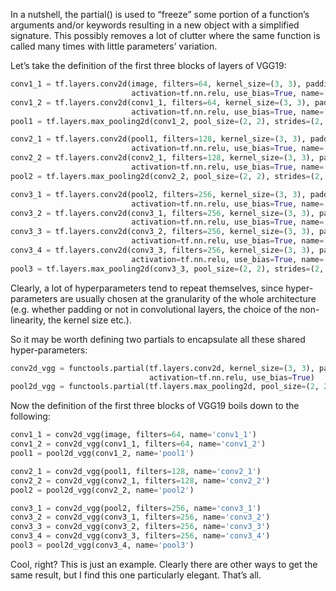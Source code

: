 In a nutshell, the partial() is used to “freeze” some portion of a function’s arguments and/or keywords resulting in a new object 
with a simplified signature. This possibly removes a lot of clutter where the same function is called many times with little parameters’ 
variation.

 Let’s take the definition of the first three blocks of layers of VGG19:

```python
conv1_1 = tf.layers.conv2d(image, filters=64, kernel_size=(3, 3), padding='same',
                           activation=tf.nn.relu, use_bias=True, name='conv1_1')
conv1_2 = tf.layers.conv2d(conv1_1, filters=64, kernel_size=(3, 3), padding='same',
                           activation=tf.nn.relu, use_bias=True, name='conv1_2')
pool1 = tf.layers.max_pooling2d(conv1_2, pool_size=(2, 2), strides=(2, 2), padding='same', name='pool1')

conv2_1 = tf.layers.conv2d(pool1, filters=128, kernel_size=(3, 3), padding='same',
                           activation=tf.nn.relu, use_bias=True, name='conv2_1')
conv2_2 = tf.layers.conv2d(conv2_1, filters=128, kernel_size=(3, 3), padding='same',
                           activation=tf.nn.relu, use_bias=True, name='conv2_2')
pool2 = tf.layers.max_pooling2d(conv2_2, pool_size=(2, 2), strides=(2, 2), padding='same', name='pool2')

conv3_1 = tf.layers.conv2d(pool2, filters=256, kernel_size=(3, 3), padding='same',
                           activation=tf.nn.relu, use_bias=True, name='conv3_1')
conv3_2 = tf.layers.conv2d(conv3_1, filters=256, kernel_size=(3, 3), padding='same',
                           activation=tf.nn.relu, use_bias=True, name='conv3_2')
conv3_3 = tf.layers.conv2d(conv3_2, filters=256, kernel_size=(3, 3), padding='same',
                           activation=tf.nn.relu, use_bias=True, name='conv3_3')
conv3_4 = tf.layers.conv2d(conv3_3, filters=256, kernel_size=(3, 3), padding='same',
                           activation=tf.nn.relu, use_bias=True, name='conv3_4')
pool3 = tf.layers.max_pooling2d(conv3_3, pool_size=(2, 2), strides=(2, 2), padding='same', name='pool3')
```

Clearly, a lot of hyperparameters tend to repeat themselves, since hyper-parameters are usually chosen at the granularity 
of the whole architecture (e.g. whether padding or not in convolutional layers, the choice of the non-linearity, the kernel size etc.).

So it may be worth defining two partials to encapsulate all these shared hyper-parameters:

```python
conv2d_vgg = functools.partial(tf.layers.conv2d, kernel_size=(3, 3), padding='same',
                               activation=tf.nn.relu, use_bias=True)
pool2d_vgg = functools.partial(tf.layers.max_pooling2d, pool_size=(2, 2), strides=(2, 2), padding='same')
```

Now the definition of the first three blocks of VGG19 boils down to the following:

```python
conv1_1 = conv2d_vgg(image, filters=64, name='conv1_1')
conv1_2 = conv2d_vgg(conv1_1, filters=64, name='conv1_2')
pool1 = pool2d_vgg(conv1_2, name='pool1')

conv2_1 = conv2d_vgg(pool1, filters=128, name='conv2_1')
conv2_2 = conv2d_vgg(conv2_1, filters=128, name='conv2_2')
pool2 = pool2d_vgg(conv2_2, name='pool2')

conv3_1 = conv2d_vgg(pool2, filters=256, name='conv3_1')
conv3_2 = conv2d_vgg(conv3_1, filters=256, name='conv3_2')
conv3_3 = conv2d_vgg(conv3_2, filters=256, name='conv3_3')
conv3_4 = conv2d_vgg(conv3_3, filters=256, name='conv3_4')
pool3 = pool2d_vgg(conv3_4, name='pool3')
```

Cool, right? This is just an example. Clearly there are other ways to get the same result, but I find this one particularly elegant. That’s all.

